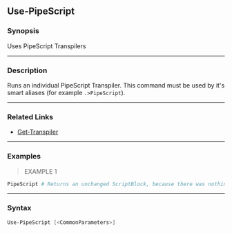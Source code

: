 Use-PipeScript
--------------




### Synopsis
Uses PipeScript Transpilers



---


### Description

Runs an individual PipeScript Transpiler.
This command must be used by it's smart aliases (for example ```.>PipeScript```).



---


### Related Links
* [Get-Transpiler](Get-Transpiler.md)





---


### Examples
> EXAMPLE 1

```PowerShell
PipeScript # Returns an unchanged ScriptBlock, because there was nothing to run.
```


---


### Syntax
```PowerShell
Use-PipeScript [<CommonParameters>]
```
